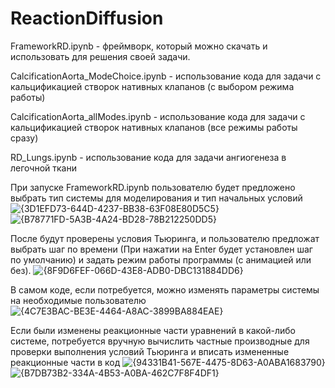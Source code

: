 # ReactionDiffusion

FrameworkRD.ipynb - фреймворк, который можно скачать и использовать для решения своей задачи. 

CalcificationAorta_ModeChoice.ipynb - использование кода для задачи с кальцификацией створок нативных клапанов (с выбором режима работы)

CalcificationAorta_allModes.ipynb - использование кода для задачи с кальцификацией створок нативных клапанов (все режимы работы сразу)

RD_Lungs.ipynb - использование кода для задачи ангиогенеза в легочной ткани

При запуске FrameworkRD.ipynb пользователю будет предложено выбрать тип системы для моделирования и тип начальных условий
![{3D1EFD73-644D-4237-BB38-63F08E80D5C5}](https://github.com/user-attachments/assets/2995f5dc-6d06-4f99-9d84-924327d84428)
![{B78771FD-5A3B-4A24-BD28-78B212250DD5}](https://github.com/user-attachments/assets/3114eda4-49cf-4f95-bb34-58a9fd6b7004)

После будут проверены условия Тьюринга, и пользователю предложат выбрать шаг по времени (При нажатии на Enter будет установлен шаг по умолчанию) и задать режим работы программы (с анимацией или без).
![{8F9D6FEF-066D-43E8-ADB0-DBC131884DD6}](https://github.com/user-attachments/assets/81534dc6-811f-4f5d-a2d8-f26a1b21d70b)

В самом коде, если потребуется, можно изменять параметры системы на необходимые пользователю
![{4C7E3BAC-BE3E-4464-A8AC-3899BA884EAE}](https://github.com/user-attachments/assets/f57af479-cd4c-497f-9e24-e60e2c7a05bd)

Если были изменены реакционные части уравнений в какой-либо системе, потребуется вручную вычислить частные производные для проверки выполнения условий Тьюринга и вписать измененные реакционные части в код
![{94331B41-567E-4475-8D63-A0ABA1683790}](https://github.com/user-attachments/assets/e74cc55e-99a7-4b12-a91c-b53716b6a911)
![{B7DB73B2-334A-4B53-A0BA-462C7F8F4DF1}](https://github.com/user-attachments/assets/7badd538-8a15-440c-987c-a0b2d726438e)





